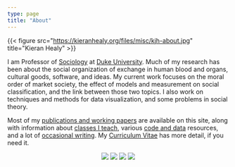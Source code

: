 ```yaml
---
type: page
title: "About"
---
```



{{< figure src="https://kieranhealy.org/files/misc/kjh-about.jpg" title="Kieran Healy" >}}


I am Professor of <a href ="http://sociology.duke.edu">Sociology</a> at [Duke University](http://www.duke.edu). Much of my research has been about the social organization of exchange in human blood and organs, cultural goods, software, and ideas. My current work focuses on the moral order of market society, the effect of models and measurement on social classification, and the link between those two topics. I also work on techniques and methods for data visualization, and some problems in social theory.

Most of my <a href="https://kieranhealy.org/publications/">publications and working papers</a> are available on this site, along with information about <a href="https://kieranhealy.org/teaching/">classes I teach</a>, various <a href="https://kieranhealy.org/resources/">code and data</a> resources, and a lot of <a href="https://kieranhealy.org/blog/">occasional writing</a>. My <a href="https://kieranhealy.org/vita.pdf">Curriculum Vitae</a> has more detail, if you need it.

<center>
<div class="logo-wrapper">
<a href="mailto:kjhealy@gmail.com" class="iconfont icon-email" title="email"></a>
<a href="https://twitter.com/kjhealy" class="logo" title="Twitter"><img class="icon-svg" src = "/icons/twitter.svg"></a>
<a href="https://mastodon.social/@kjhealy" class="logo" title="Mastodon"><img class="icon-svg" src = "/icons/mastodon.svg"></a>
<a href="https://github.com/kjhealy" class="logo" title="GitHub"><img class="icon-svg" src = "/icons/github.svg"></a>
<a href="https://scholar.google.com/citations?user=YWEuPuIAAAAJ&hl=en" class="logo" title="Google Scholar"><img class="icon-svg" src = "/icons/googlescholar.svg"></a>
<a href="https://kieranhealy.org/index.xml" type="application/rss+xml" class="iconfont icon-rss" title="rss"></a>
</div>
</center>
